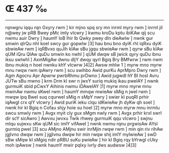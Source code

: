 # Œ 437 ‰
---
rqnwgru iqqu rqn Gxyry rwm ] kir mjno spq sry mn inrml myry rwm
] inrml jil n@wey jw pRB Bwey pMc imly vIcwry ] kwmu kroDu kptu ibiKAw
qij scu nwmu auir Dwry ] haumY loB lhir lb Qwky pwey dIn dieAwlw ]
nwnk gur smwin qIrQu nhI koeI swcy gur gopwlw ]3] hau bnu bno dyiK
rhI iqRxu dyiK sbwieAw rwm ] iqRBvxo quJih kIAw sBu jgqu sbwieAw rwm
] qyrw sBu kIAw qUM iQru QIAw quDu smwin ko nwhI ] qUM dwqw sB jwick qyry
quDu ibnu iksu swlwhI ] AxmMigAw dwnu dIjY dwqy qyrI Bgiq Bry BMfwrw ]
rwm nwm ibnu mukiq n hoeI nwnku khY vIcwrw ]4]2] Awsw mhlw 1 ]
myrw mno myrw mnu rwqw rwm ipAwry rwm ] scu swihbo Awid purKu AprMpro
Dwry rwm ] Agm Agocru Apr Apwrw pwrbRhmu prDwno ] Awid jugwdI hY
BI hosI Avru JUTw sBu mwno ] krm Drm kI swr n jwxY suriq mukiq ikau
pweIAY ] nwnk gurmuiK sbid pCwxY Aihinis nwmu iDAweIAY ]1] myrw mno
myrw mnu mwinAw nwmu sKweI rwm ] haumY mmqw mwieAw sMig n jweI rwm
] mwqw ipq BweI suq cqurweI sMig n sMpY nwry ] swier kI puqRI prhir
iqAwgI crx qlY vIcwry ] Awid puriK ieku clqu idKwieAw jh dyKw qh
soeI ] nwnk hir kI Bgiq n Cofau shjy hoie su hoeI ]2] myrw mno myrw
mnu inrmlu swcu smwly rwm ] Avgx myit cly gux sMgm nwly rwm ]
Avgx prhir krxI swrI dir scY sicAwro ] Awvxu jwvxu Twik rhwey
gurmuiK qqu vIcwro ] swjnu mIqu sujwxu sKw qUM sic imlY vifAweI ] nwnk
nwmu rqnu prgwisAw AYsI gurmiq pweI ]3] scu AMjno AMjnu swir
inrMjin rwqw rwm ] min qin riv rihAw jgjIvno dwqw rwm ] jgjIvnu
dwqw hir min rwqw shij imlY mylwieAw ] swD sBw sMqw kI sMgiq ndir pRBU
suKu pwieAw ] hir kI Bgiq rqy bYrwgI cUky moh ipAwsw ] nwnk haumY
mwir pqIxy ivrly dws audwsw ]4]3]
####
